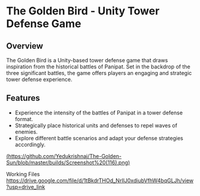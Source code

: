 # The Golden Bird - Unity Tower Defense Game


## Overview

The Golden Bird is a Unity-based tower defense game that draws inspiration from the historical battles of Panipat. Set in the backdrop of the three significant battles, the game offers players an engaging and strategic tower defense experience.

## Features

- Experience the intensity of the battles of Panipat in a tower defense format.
- Strategically place historical units and defenses to repel waves of enemies.
- Explore different battle scenarios and adapt your defense strategies accordingly.

[(https://github.com/Yedukrishnaj/The-Golden-Sun/blob/master/builds/Screenshot%20(116).png)](https://github.com/Yedukrishnaj/The-Golden-Sun/blob/master/builds/Screenshot%20(116).png)

Working Files
https://drive.google.com/file/d/1tBkdrTHOd_NrIlJ0xdiubVfhW4bqGLJh/view?usp=drive_link
